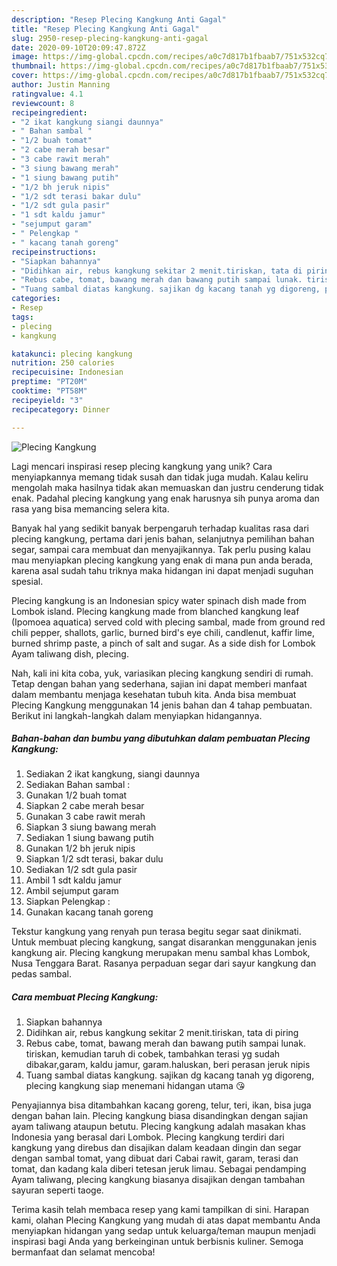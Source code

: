 ```yaml
---
description: "Resep Plecing Kangkung Anti Gagal"
title: "Resep Plecing Kangkung Anti Gagal"
slug: 2950-resep-plecing-kangkung-anti-gagal
date: 2020-09-10T20:09:47.872Z
image: https://img-global.cpcdn.com/recipes/a0c7d817b1fbaab7/751x532cq70/plecing-kangkung-foto-resep-utama.jpg
thumbnail: https://img-global.cpcdn.com/recipes/a0c7d817b1fbaab7/751x532cq70/plecing-kangkung-foto-resep-utama.jpg
cover: https://img-global.cpcdn.com/recipes/a0c7d817b1fbaab7/751x532cq70/plecing-kangkung-foto-resep-utama.jpg
author: Justin Manning
ratingvalue: 4.1
reviewcount: 8
recipeingredient:
- "2 ikat kangkung siangi daunnya"
- " Bahan sambal "
- "1/2 buah tomat"
- "2 cabe merah besar"
- "3 cabe rawit merah"
- "3 siung bawang merah"
- "1 siung bawang putih"
- "1/2 bh jeruk nipis"
- "1/2 sdt terasi bakar dulu"
- "1/2 sdt gula pasir"
- "1 sdt kaldu jamur"
- "sejumput garam"
- " Pelengkap "
- " kacang tanah goreng"
recipeinstructions:
- "Siapkan bahannya"
- "Didihkan air, rebus kangkung sekitar 2 menit.tiriskan, tata di piring"
- "Rebus cabe, tomat, bawang merah dan bawang putih sampai lunak. tiriskan, kemudian taruh di cobek, tambahkan terasi yg sudah dibakar,garam, kaldu jamur, garam.haluskan, beri perasan jeruk nipis"
- "Tuang sambal diatas kangkung. sajikan dg kacang tanah yg digoreng, plecing kangkung siap menemani hidangan utama 😘"
categories:
- Resep
tags:
- plecing
- kangkung

katakunci: plecing kangkung 
nutrition: 250 calories
recipecuisine: Indonesian
preptime: "PT20M"
cooktime: "PT58M"
recipeyield: "3"
recipecategory: Dinner

---
```



![Plecing Kangkung](https://img-global.cpcdn.com/recipes/a0c7d817b1fbaab7/751x532cq70/plecing-kangkung-foto-resep-utama.jpg)

Lagi mencari inspirasi resep plecing kangkung yang unik? Cara menyiapkannya memang tidak susah dan tidak juga mudah. Kalau keliru mengolah maka hasilnya tidak akan memuaskan dan justru cenderung tidak enak. Padahal plecing kangkung yang enak harusnya sih punya aroma dan rasa yang bisa memancing selera kita.

Banyak hal yang sedikit banyak berpengaruh terhadap kualitas rasa dari plecing kangkung, pertama dari jenis bahan, selanjutnya pemilihan bahan segar, sampai cara membuat dan menyajikannya. Tak perlu pusing kalau mau menyiapkan plecing kangkung yang enak di mana pun anda berada, karena asal sudah tahu triknya maka hidangan ini dapat menjadi suguhan spesial.

Plecing kangkung is an Indonesian spicy water spinach dish made from Lombok island. Plecing kangkung made from blanched kangkung leaf (Ipomoea aquatica) served cold with plecing sambal, made from ground red chili pepper, shallots, garlic, burned bird&#39;s eye chili, candlenut, kaffir lime, burned shrimp paste, a pinch of salt and sugar. As a side dish for Lombok Ayam taliwang dish, plecing.


Nah, kali ini kita coba, yuk, variasikan plecing kangkung sendiri di rumah. Tetap dengan bahan yang sederhana, sajian ini dapat memberi manfaat dalam membantu menjaga kesehatan tubuh kita. Anda bisa membuat Plecing Kangkung menggunakan 14 jenis bahan dan 4 tahap pembuatan. Berikut ini langkah-langkah dalam menyiapkan hidangannya.

<!--inarticleads1-->

##### Bahan-bahan dan bumbu yang dibutuhkan dalam pembuatan Plecing Kangkung:

1. Sediakan 2 ikat kangkung, siangi daunnya
1. Sediakan  Bahan sambal :
1. Gunakan 1/2 buah tomat
1. Siapkan 2 cabe merah besar
1. Gunakan 3 cabe rawit merah
1. Siapkan 3 siung bawang merah
1. Sediakan 1 siung bawang putih
1. Gunakan 1/2 bh jeruk nipis
1. Siapkan 1/2 sdt terasi, bakar dulu
1. Sediakan 1/2 sdt gula pasir
1. Ambil 1 sdt kaldu jamur
1. Ambil sejumput garam
1. Siapkan  Pelengkap :
1. Gunakan  kacang tanah goreng


Tekstur kangkung yang renyah pun terasa begitu segar saat dinikmati. Untuk membuat plecing kangkung, sangat disarankan menggunakan jenis kangkung air. Plecing kangkung merupakan menu sambal khas Lombok, Nusa Tenggara Barat. Rasanya perpaduan segar dari sayur kangkung dan pedas sambal. 

<!--inarticleads2-->

##### Cara membuat Plecing Kangkung:

1. Siapkan bahannya
1. Didihkan air, rebus kangkung sekitar 2 menit.tiriskan, tata di piring
1. Rebus cabe, tomat, bawang merah dan bawang putih sampai lunak. tiriskan, kemudian taruh di cobek, tambahkan terasi yg sudah dibakar,garam, kaldu jamur, garam.haluskan, beri perasan jeruk nipis
1. Tuang sambal diatas kangkung. sajikan dg kacang tanah yg digoreng, plecing kangkung siap menemani hidangan utama 😘


Penyajiannya bisa ditambahkan kacang goreng, telur, teri, ikan, bisa juga dengan bahan lain. Plecing kangkung biasa disandingkan dengan sajian ayam taliwang ataupun betutu. Plecing kangkung adalah masakan khas Indonesia yang berasal dari Lombok. Plecing kangkung terdiri dari kangkung yang direbus dan disajikan dalam keadaan dingin dan segar dengan sambal tomat, yang dibuat dari Cabai rawit, garam, terasi dan tomat, dan kadang kala diberi tetesan jeruk limau. Sebagai pendamping Ayam taliwang, plecing kangkung biasanya disajikan dengan tambahan sayuran seperti taoge. 

Terima kasih telah membaca resep yang kami tampilkan di sini. Harapan kami, olahan Plecing Kangkung yang mudah di atas dapat membantu Anda menyiapkan hidangan yang sedap untuk keluarga/teman maupun menjadi inspirasi bagi Anda yang berkeinginan untuk berbisnis kuliner. Semoga bermanfaat dan selamat mencoba!
